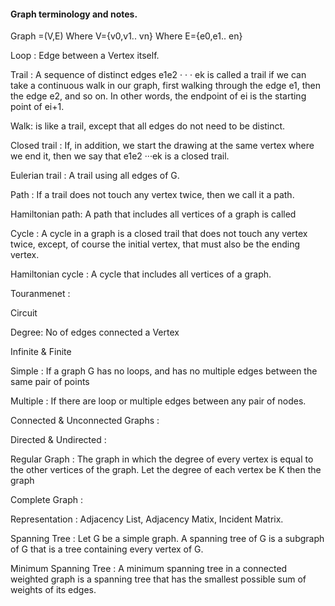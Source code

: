 #### Graph terminology and notes.

Graph =(V,E)  Where V={v0,v1..  vn} Where E={e0,e1..  en}

Loop : Edge between a Vertex itself. 

Trail : A sequence of distinct edges e1e2 · · · ek is called a trail if we can take a continuous walk in our graph, first walking through the edge e1, then the edge e2, and so on. In other words, the endpoint of ei is the starting point of ei+1.

Walk:  is like a trail, except that all edges do not need to be distinct.

Closed trail : If, in addition, we start the drawing at the same vertex where we end it, then we say that e1e2 ···ek is a closed trail.



Eulerian trail : A trail using all edges of G.

Path : If a trail does not touch any vertex twice, then we call it a path.

Hamiltonian path: A path that includes all vertices of a graph is called

Cycle : A cycle in a graph is a closed trail that does not touch any vertex twice, except, of course the initial vertex, that must also be the ending vertex.

Hamiltonian cycle : A cycle that includes all vertices of a graph.

Touranmenet : 


Circuit



Degree: No of edges connected a Vertex 


Infinite & Finite 

Simple : If a graph G has no loops, and has no multiple edges between the same pair of points

Multiple : If there are loop or multiple edges between any pair of nodes.

Connected & Unconnected Graphs :

Directed & Undirected : 

Regular Graph : The graph in which the degree of every vertex is equal to the other vertices of the graph. Let the degree of each vertex be K then the graph

Complete Graph :  

Representation : Adjacency List,  Adjacency Matix, Incident Matrix.

Spanning Tree : Let G be a simple graph. A spanning tree of G is a subgraph of G that is a tree containing every vertex of G.

Minimum Spanning Tree : A minimum spanning tree in a connected weighted graph is a spanning tree that has the smallest possible sum of weights of its edges.